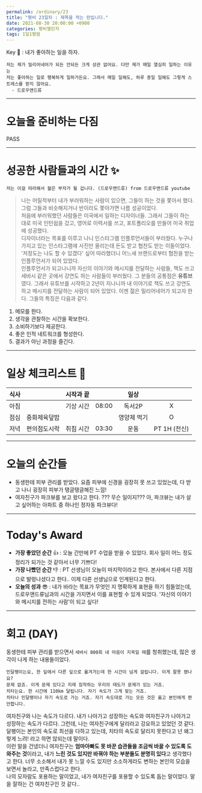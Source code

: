 ```yaml
---
permalink: /ordinary/23
title: "평비 23일차 : 제목을 적는 란입니다."
date: 2021-08-30 20:00:00 +0900
categories: 평비챌린지
tags: 1일1평범
---  
```

Key 🔑 : 내가 좋아하는 일을 하자.
```
저는 제가 밀리어네어가 되든 안되든 크게 상관 없어요. 다만 제가 매일 열심히 일하는 이유는
저는 좋아하는 일로 행복하게 일하거든요. 그래서 매일 일해도, 하루 종일 일해도 그렇게 스트레스를 받지 않아요.
  - 드로우앤드류
```

---
# 오늘을 준비하는 다짐
PASS

---
# 성공한 사람들과의 시간 ✨
`저는 이걸 따라해서 젊은 부자가 될 겁니다. (드로우앤드류) from 드로우앤드류 youtube`  
> 나는 어릴적부터 내가 부러워하는 사람이 있으면, 그들이 하는 것을 쫓아서 했다. 그럼 그들과 비슷해지거나 반이라도 쫓아가면 나름 성공이었다.  
> 처음에 부러워했던 사람들은 미국에서 일하는 디자이너들. 그래서 그들이 하는 대로 미국 인턴쉽을 갔고, 영어로 이력서를 쓰고, 포트폴리오를 만들어 미국 취업에 성공했다.  
> 디자이너라는 목표를 이루고 나니 인스타그램 인플루언서들이 부러웠다. 누구나 가지고 있는 인스타그램에 사진만 올리는데 돈도 받고 협찬도 받는 이들이었다. '저정도는 나도 할 수 있겠다' 싶어 따라했더니 어느새 브랜드로부터 협찬을 받는 인플루언서가 되어 있었다.  
> 인플루언서가 되고나니까 자신의 이야기와 메시지를 전달하는 사람들, 책도 쓰고 세바시 같은 곳에서 강연도 하는 사람들이 부러웠다. 그 분들의 공통점은 **유튜브**였다. 그래서 유튜브를 시작하고 2년이 지나니까 내 이야기로 책도 쓰고 강연도 하고 메시지를 전달하는 사람이 되어 있었다. 이젠 젊은 밀리어네어가 되고자 한다. 그들의 특징은 다음과 같다.  
1. 메모를 한다.
2. 생각을 관찰하는 시간을 확보한다.
3. 소비하기보다 제공한다.
4. 좋은 인적 네트워크를 형성한다.
5. 결과가 아닌 과정을 즐긴다.

---
# 일상 체크리스트 📃

| 식사 |  | 시작과 끝 |  | 일상 |  |
|:----:|:----:|:----:|:----:|:----:|:----:|
| 아침 |  | 기상 시간 | 08:00 | 독서2P | X |
| 점심 | 중화제육덮밥 |  |  | 영양제 먹기 | O |
| 저녁 | 편의점도시락 | 취침 시간 | 03:30 | 운동 | PT 1H (전신) |

---
# 오늘의 순간들
- 동생한테 피부 관리를 받았다. 요즘 피부에 신경을 굉장히 못 쓰고 있었는데, 다 받고 나니 굉장히 피부가 탱글탱글해진 느낌!
- 여자친구가 파크뷰를 보고 왔다고 한다. ??? 무슨 일이지??? 아, 파크뷰는 내가 살고 싶어하는 아파트 중 하나인 정자동 파크뷰다!

---
# Today's Award
- **가장 좋았던 순간** 👍 : 오늘 간만에 PT 수업을 받을 수 있었다. 회사 일이 어느 정도 정리가 되가는 것 같아서 너무 기쁘다!
- **가장 나빴던 순간** 👎 : PT 선생님이 오늘이 마지막이라고 한다. 본사에서 다른 지점으로 발령나셨다고 한다.. 이제 다른 선생님으로 인계된다고 한다.
- **오늘의 성과** 😎 : 내가 바라는 목표가 무엇인 지 명확하게 표현을 하기 힘들었는데, 드로우앤드류님과의 시간을 가지면서 이를 표현할 수 있게 되었다. '자신의 이야기와 메시지를 전하는 사람'이 되고 싶다!
---
# 회고 (DAY)
동생한테 피부 관리를 받으면서 `세바시 800회 내 마음이 지옥일 때`를 청취했는데, 많은 생각이 나게 하는 내용들이었다.
```
민달팽이는요, 한 잎에서 다른 잎으로 옮겨가는데 한 시간이 넘게 걸립니다. 이게 잘못 됐나요?
문제 없죠. 이게 문제 있다고 지레 짐작하는 우리의 태도가 문제가 있는 거죠.
치타는요. 한 시간에 110km 달립니다. 자기 속도가 그게 맞는 거죠.
치타나 민달팽이나 자기 속도로 가는 거죠. 자기 속도대로 가는 모든 것은 옳고 본인에게 편안합니다.
```
여자친구와 나는 속도가 다르다. 내가 나아가고 성장하는 속도와 여자친구가 나아가고 성장하는 속도가 다르다. 그런데, 나는 여자친구에게 달리라고 강요하고 있었던 것 같다. 달팽이는 본인의 속도로 최선을 다하고 있는데, 치타의 속도로 달리지 못한다고 넌 왜그렇게 느려! 라고 하면 않되는데 말이다.  
이런 말을 건넸더니 여자친구는 **엄마아빠도 못 바꾼 습관들을 조금씩 바꿀 수 있도록 도와주는 것**이라고, 내가 **느린 것도 있지만 바꿔야 하는 부분들도 분명히 있다**고 생각했다고 한다. 너무 소소해서 내가 못 느낄 수도 있지만 소소하게라도 변하는 본인의 모습을 보면서 놀라고, 만족스럽다고 한다.  
나의 모자람도 포용하는 말이었고, 내가 여자친구를 포용할 수 있도록 돕는 말이었다. 말을 잘하는 건 여자친구인 것 같다..